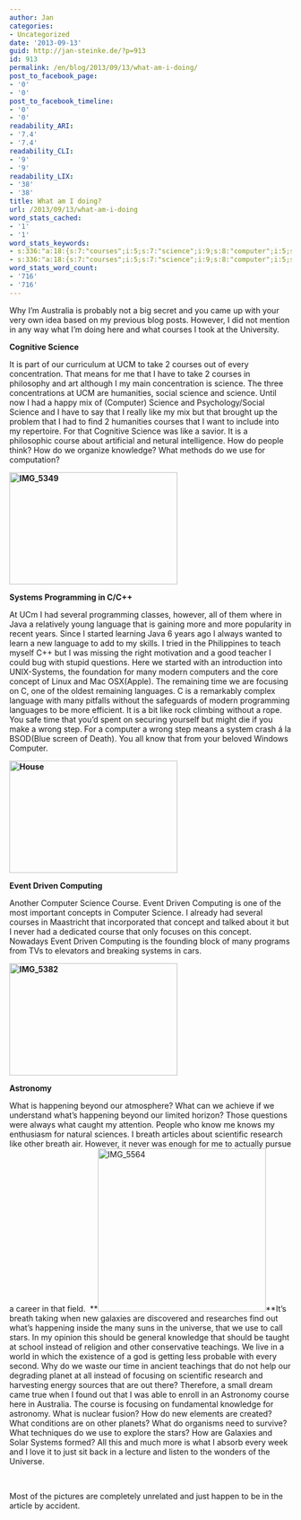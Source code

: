 ```yaml
---
author: Jan
categories:
- Uncategorized
date: '2013-09-13'
guid: http://jan-steinke.de/?p=913
id: 913
permalink: /en/blog/2013/09/13/what-am-i-doing/
post_to_facebook_page:
- '0'
- '0'
post_to_facebook_timeline:
- '0'
- '0'
readability_ARI:
- '7.4'
- '7.4'
readability_CLI:
- '9'
- '9'
readability_LIX:
- '38'
- '38'
title: What am I doing?
url: /2013/09/13/what-am-i-doing
word_stats_cached:
- '1'
- '1'
word_stats_keywords:
- s:336:"a:18:{s:7:"courses";i:5;s:7:"science";i:9;s:8:"computer";i:5;s:4:"like";i:4;s:6:"course";i:5;s:9:"knowledge";i:3;s:7:"systems";i:4;s:11:"programming";i:3;s:8:"language";i:3;s:7:"concept";i:3;s:4:"time";i:3;s:8:"focusing";i:3;s:5:"event";i:3;s:6:"driven";i:3;s:9:"computing";i:3;s:9:"astronomy";i:3;s:9:"happening";i:3;s:6:"breath";i:3;}";
- s:336:"a:18:{s:7:"courses";i:5;s:7:"science";i:9;s:8:"computer";i:5;s:4:"like";i:4;s:6:"course";i:5;s:9:"knowledge";i:3;s:7:"systems";i:4;s:11:"programming";i:3;s:8:"language";i:3;s:7:"concept";i:3;s:4:"time";i:3;s:8:"focusing";i:3;s:5:"event";i:3;s:6:"driven";i:3;s:9:"computing";i:3;s:9:"astronomy";i:3;s:9:"happening";i:3;s:6:"breath";i:3;}";
word_stats_word_count:
- '716'
- '716'
---
```


Why I&#8217;m Australia is probably not a big secret and you came up with your very own idea based on my previous blog posts. However, I did not mention in any way what I&#8217;m doing here and what courses I took at the University.

**Cognitive Science**
  
It is part of our curriculum at UCM to take 2 courses out of every concentration. That means for me that I have to take 2 courses in philosophy and art although I my main concentration is science. The three concentrations at UCM are humanities, social science and science. Until now I had a happy mix of (Computer) Science and Psychology/Social Science and I have to say that I really like my mix but that brought up the problem that I had to find 2 humanities courses that I want to include into my repertoire. For that Cognitive Science was like a savior. It is a philosophic course about artificial and netural intelligence. How do people think? How do we organize knowledge? What methods do we use for computation?

 **[<img src="https://jan-steinke.de/wordpress/wp-content/uploads/2013/09/IMG_5349-300x200.jpg" alt="IMG_5349" width="300" height="200" />](https://jan-steinke.de/wordpress/wp-content/uploads/2013/09/IMG_5349.jpg)** 

**Systems Programming in C/C++**
  
At UCm I had several programming classes, however, all of them where in Java a relatively young language that is gaining more and more popularity in recent years. Since I started learning Java 6 years ago I always wanted to learn a new language to add to my skills. I tried in the Philippines to teach myself C++ but I was missing the right motivation and a good teacher I could bug with stupid questions. Here we started with an introduction into UNIX-Systems, the foundation for many modern computers and the core concept of Linux and Mac OSX(Apple). The remaining time we are focusing on C, one of the oldest remaining languages. C is a remarkably complex language with many pitfalls without the safeguards of modern programming languages to be more efficient. It is a bit like rock climbing without a rope. You safe time that you&#8217;d spent on securing yourself but might die if you make a wrong step. For a computer a wrong step means a system crash á la BSOD(Blue screen of Death). You all know that from your beloved Windows Computer.

**[<img src="https://jan-steinke.de/wordpress/wp-content/uploads/2013/09/House-300x200.jpg" alt="House" width="300" height="200" />](https://jan-steinke.de/wordpress/wp-content/uploads/2013/09/House.jpg)**

**Event Driven Computing**
  
Another Computer Science Course. Event Driven Computing is one of the most important concepts in Computer Science. I already had several courses in Maastricht that incorporated that concept and talked about it but I never had a dedicated course that only focuses on this concept. Nowadays Event Driven Computing is the founding block of many programs from TVs to elevators and breaking systems in cars.

**[<img src="https://jan-steinke.de/wordpress/wp-content/uploads/2013/09/IMG_5382-300x200.jpg" alt="IMG_5382" width="300" height="200" />](https://jan-steinke.de/wordpress/wp-content/uploads/2013/09/IMG_5382.jpg)**

**Astronomy**
  
What is happening beyond our atmosphere? What can we achieve if we understand what&#8217;s happening beyond our limited horizon? Those questions were always what caught my attention. People who know me knows my enthusiasm for natural sciences. I breath articles about scientific research like other breath air. However, it never was enough for me to actually pursue a career in that field.  **[<img class="alignright" src="https://jan-steinke.de/wordpress/wp-content/uploads/2013/09/IMG_5564-300x291.png" alt="IMG_5564" width="300" height="291" />](https://jan-steinke.de/wordpress/wp-content/uploads/2013/09/IMG_5564.png)**It&#8217;s breath taking when new galaxies are discovered and researches find out what&#8217;s happening inside the many suns in the universe, that we use to call stars. In my opinion this should be general knowledge that should be taught at school instead of religion and other conservative teachings. We live in a world in which the existence of a god is getting less probable with every second. Why do we waste our time in ancient teachings that do not help our degrading planet at all instead of focusing on scientific research and harvesting energy sources that are out there? Therefore, a small dream came true when I found out that I was able to enroll in an Astronomy course here in Australia. The course is focusing on fundamental knowledge for astronomy. What is nuclear fusion? How do new elements are created? What conditions are on other planets? What do organisms need to survive? What techniques do we use to explore the stars? How are Galaxies and Solar Systems formed? All this and much more is what I absorb every week and I love it to just sit back in a lecture and listen to the wonders of the Universe.

&nbsp;

Most of the pictures are completely unrelated and just happen to be in the article by accident.
